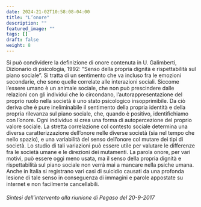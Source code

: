 ```yaml
---
date: 2024-21-02T10:58:08-04:00
title: "L’onore"
description: ""
featured_image: ""
tags: []
draft: false
weight: 8
---
```


Si può condividere la definizione di onore contenuta in U. Galimberti, Dizionario di psicologia, 1992: “Senso della propria dignità e rispettabilità sul piano sociale”. Si tratta di un sentimento che va incluso fra le emozioni secondarie, che sono quelle correlate alle interazioni sociali. Siccome l’essere umano è un animale sociale, che non può prescindere dalle relazioni con gli individui che lo circondano, l’autorappresentazione del proprio ruolo nella società è uno stato psicologico insopprimibile. Da ciò deriva che è pure ineliminabile il sentimento della propria identità e della propria rilevanza sul piano sociale, che, quando è positivo, identifichiamo con l’onore. Ogni individuo si crea una forma di autopercezione del proprio valore sociale. La stretta correlazione col contesto sociale determina una diversa caratterizzazione dell’onore nelle diverse società (sia nel tempo che nello spazio), e una variabilità del senso dell’onore col mutare dei tipi di società. Lo studio di tali variazioni può essere utile per valutare le differenze fra le società umane e le direzioni dei mutamenti. La parola onore, per vari motivi, può essere oggi meno usata, ma il senso della propria dignità e rispettabilità sul piano sociale non verrà mai a mancare nella psiche umana. Anche in Italia si registrano vari casi di suicidio causati da una profonda lesione di tale senso in conseguenza di immagini e parole appostate su internet e non facilmente cancellabili.

###### Sintesi dell’intervento alla riunione di Pegaso del 20-9-2017
